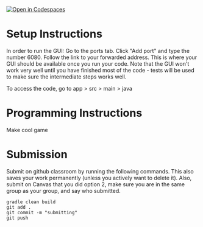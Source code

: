 [![Open in Codespaces](https://classroom.github.com/assets/launch-codespace-2972f46106e565e64193e422d61a12cf1da4916b45550586e14ef0a7c637dd04.svg)](https://classroom.github.com/open-in-codespaces?assignment_repo_id=19579327)
# Setup Instructions
In order to run the GUI:
Go to the ports tab. Click "Add port" and type the number 6080.
Follow the link to your forwarded address. This is where your GUI should be available once you run your code. Note that the GUI won't work very well until you have finished most of the code - tests will be used to make sure the intermediate steps works well. 

To access the code, go to app > src > main > java


# Programming Instructions

Make cool game

# Submission
Submit on github classroom by running the following commands. This also saves your work permanently (unless you actively want to delete it). 
Also, submit on Canvas that you did option 2, make sure you are in the same group as your group, and say who submitted.

```
gradle clean build
git add . 
git commit -m "submitting"
git push
```
